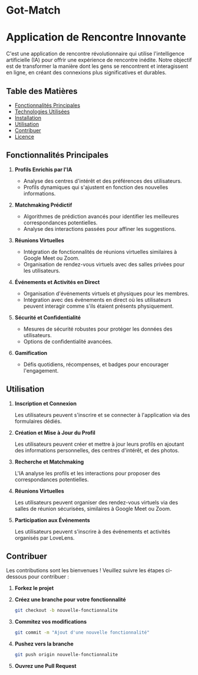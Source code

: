 # Got-Match
# Application de Rencontre Innovante

C'est une application de rencontre révolutionnaire qui utilise l'intelligence artificielle (IA) pour offrir une expérience de rencontre inédite. Notre objectif est de transformer la manière dont les gens se rencontrent et interagissent en ligne, en créant des connexions plus significatives et durables.

## Table des Matières

- [Fonctionnalités Principales](#fonctionnalités-principales)
- [Technologies Utilisées](#technologies-utilisées)
- [Installation](#installation)
- [Utilisation](#utilisation)
- [Contribuer](#contribuer)
- [Licence](#licence)

## Fonctionnalités Principales

1. **Profils Enrichis par l'IA**
   - Analyse des centres d'intérêt et des préférences des utilisateurs.
   - Profils dynamiques qui s'ajustent en fonction des nouvelles informations.

2. **Matchmaking Prédictif**
   - Algorithmes de prédiction avancés pour identifier les meilleures correspondances potentielles.
   - Analyse des interactions passées pour affiner les suggestions.

3. **Réunions Virtuelles**
   - Intégration de fonctionnalités de réunions virtuelles similaires à Google Meet ou Zoom.
   - Organisation de rendez-vous virtuels avec des salles privées pour les utilisateurs.

4. **Événements et Activités en Direct**
   - Organisation d'événements virtuels et physiques pour les membres.
   - Intégration avec des événements en direct où les utilisateurs peuvent interagir comme s'ils étaient présents physiquement.

5. **Sécurité et Confidentialité**
   - Mesures de sécurité robustes pour protéger les données des utilisateurs.
   - Options de confidentialité avancées.

6. **Gamification**
   - Défis quotidiens, récompenses, et badges pour encourager l'engagement.



## Utilisation

1. **Inscription et Connexion**

   Les utilisateurs peuvent s'inscrire et se connecter à l'application via des formulaires dédiés.

2. **Création et Mise à Jour du Profil**

   Les utilisateurs peuvent créer et mettre à jour leurs profils en ajoutant des informations personnelles, des centres d'intérêt, et des photos.

3. **Recherche et Matchmaking**

   L'IA analyse les profils et les interactions pour proposer des correspondances potentielles.

4. **Réunions Virtuelles**

   Les utilisateurs peuvent organiser des rendez-vous virtuels via des salles de réunion sécurisées, similaires à Google Meet ou Zoom.

5. **Participation aux Événements**

   Les utilisateurs peuvent s'inscrire à des événements et activités organisés par LoveLens.

## Contribuer

Les contributions sont les bienvenues ! Veuillez suivre les étapes ci-dessous pour contribuer :

1. **Forkez le projet**

2. **Créez une branche pour votre fonctionnalité**

    ```bash
    git checkout -b nouvelle-fonctionnalite
    ```

3. **Commitez vos modifications**

    ```bash
    git commit -m "Ajout d'une nouvelle fonctionnalité"
    ```

4. **Pushez vers la branche**

    ```bash
    git push origin nouvelle-fonctionnalite
    ```

5. **Ouvrez une Pull Request**

